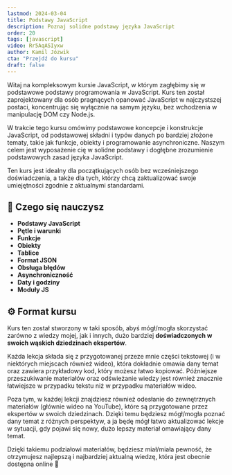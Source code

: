 ```yaml
---
lastmod: 2024-03-04
title: Podstawy JavaScript
description: Poznaj solidne podstawy języka JavaScript
order: 20
tags: [javascript]
video: Rr5AqASIyxw
author: Kamil Józwik
cta: "Przejdź do kursu"
draft: false
---
```


Witaj na kompleksowym kursie JavaScript, w którym zagłębimy się w podstawowe podstawy programowania w JavaScript. Kurs ten został zaprojektowany dla osób pragnących opanować JavaScript w najczystszej postaci, koncentrując się wyłącznie na samym języku, bez wchodzenia w manipulację DOM czy Node.js.

W trakcie tego kursu omówimy podstawowe koncepcje i konstrukcje JavaScript, od podstawowej składni i typów danych po bardziej złożone tematy, takie jak funkcje, obiekty i programowanie asynchroniczne. Naszym celem jest wyposażenie cię w solidne podstawy i dogłębne zrozumienie podstawowych zasad języka JavaScript.

Ten kurs jest idealny dla początkujących osób bez wcześniejszego doświadczenia, a także dla tych, którzy chcą zaktualizować swoje umiejętności zgodnie z aktualnymi standardami.

## 🎒 Czego się nauczysz

- **Podstawy JavaScript**
- **Pętle i warunki**
- **Funkcje**
- **Obiekty**
- **Tablice**
- **Format JSON**
- **Obsługa błędów**
- **Asynchroniczność**
- **Daty i godziny**
- **Moduły JS**

## ⚙️ Format kursu

Kurs ten został stworzony w taki sposób, abyś mógł/mogła skorzystać zarówno z wiedzy mojej, jak i innych, dużo bardziej **doświadczonych w swoich wąskich dziedzinach ekspertów**.

Każda lekcja składa się z przygotowanej przeze mnie części tekstowej (i w niektórych miejscach również wideo), która dokładnie omawia dany temat oraz zawiera przykładowy kod, który możesz łatwo kopiować. Późniejsze przeszukiwanie materiałów oraz odświeżanie wiedzy jest również znacznie łatwiejsze w przypadku tekstu niż w przypadku materiałów wideo.

Poza tym, w każdej lekcji znajdziesz również odesłanie do zewnętrznych materiałów (głównie wideo na YouTube), które są przygotowane przez ekspertów w swoich dziedzinach. Dzięki temu będziesz mógł/mogła poznać dany temat z różnych perspektyw, a ja będę mógł łatwo aktualizować lekcje w sytuacji, gdy pojawi się nowy, dużo lepszy materiał omawiający dany temat.

Dzięki takiemu podziałowi materiałów, będziesz miał/miała pewność, że otrzymujesz najlepszą i najbardziej aktualną wiedzę, która jest obecnie dostępna online 💪
